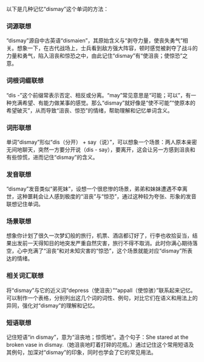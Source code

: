 以下是几种记忆“dismay”这个单词的方法：

### 词源联想
“dismay”源自中古英语“dismaien”，其原始含义与“剥夺力量，使丧失勇气”相关。想象一下，在古代战场上，士兵看到敌方强大阵容，顿时感觉被剥夺了战斗的力量和勇气，陷入沮丧和惊恐之中，由此记住“dismay”有“使沮丧；使惊恐”之意。

### 词根词缀联想
“dis -”这个前缀常表示否定、相反或分离。“may”常见意思是“可能；可以”，有一种充满希望、有能力做某事的感觉。那么“dismay”就好像是“使不可能”“使原本的希望破灭”，从而导致“沮丧、惊恐”的情绪，帮助理解和记忆单词含义。

### 词形联想
单词“dismay”形似“dis（分开） + say（说）”，可以想象一个场景：两人原本亲密无间地聊天，突然一方要分开说（dis - say），要离开，这会让另一方感到沮丧和有些惊慌，进而记住“dismay”的含义。

### 发音联想
“dismay”发音类似“弟死妹”，设想一个很悲惨的场景，弟弟和妹妹遭遇不幸离世，这种噩耗会让人感到极度的“沮丧”与“惊恐”，通过这种较为夸张、形象的发音联想记住单词。

### 场景联想
想象你计划了很久一次梦幻般的旅行，机票、酒店都订好了，行李也收拾妥当，结果出发前一天得知目的地突发严重自然灾害，旅行不得不取消。此时你满心期待落空，心中充满了“沮丧”和对未知灾害的“惊恐”，这个场景就能对应“dismay”所表达的情绪。

### 相关词汇联想
将“dismay”与它的近义词“depress（使沮丧）”“appall（使惊骇）”联系起来记忆。可以制作一个表格，分别列出这几个词的词性、例句，对比它们在语义和用法上的异同，强化对“dismay”的理解和记忆。

### 短语联想
记住短语“in dismay”，意为“沮丧地；惊慌地”。造个句子：She stared at the broken vase in dismay.（她沮丧地盯着打碎的花瓶。）通过记住这个常用短语及其例句，加深对“dismay”的印象，同时也学会了它的常见用法。 